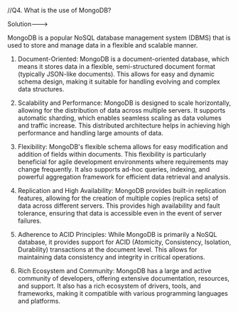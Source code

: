 //Q4. What is the use of MongoDB?

Solution--->

MongoDB is a popular NoSQL database management system (DBMS) that is used to store and manage data in a flexible and scalable manner.

1. Document-Oriented: MongoDB is a document-oriented database, which means it stores data in a flexible, semi-structured document format (typically JSON-like documents). This allows for easy and dynamic schema design, making it suitable for handling evolving and complex data structures.

2. Scalability and Performance: MongoDB is designed to scale horizontally, allowing for the distribution of data across multiple servers. It supports automatic sharding, which enables seamless scaling as data volumes and traffic increase. This distributed architecture helps in achieving high performance and handling large amounts of data.

3. Flexibility: MongoDB's flexible schema allows for easy modification and addition of fields within documents. This flexibility is particularly beneficial for agile development environments where requirements may change frequently. It also supports ad-hoc queries, indexing, and powerful aggregation framework for efficient data retrieval and analysis.

4. Replication and High Availability: MongoDB provides built-in replication features, allowing for the creation of multiple copies (replica sets) of data across different servers. This provides high availability and fault tolerance, ensuring that data is accessible even in the event of server failures.

5. Adherence to ACID Principles: While MongoDB is primarily a NoSQL database, it provides support for ACID (Atomicity, Consistency, Isolation, Durability) transactions at the document level. This allows for maintaining data consistency and integrity in critical operations.

6. Rich Ecosystem and Community: MongoDB has a large and active community of developers, offering extensive documentation, resources, and support. It also has a rich ecosystem of drivers, tools, and frameworks, making it compatible with various programming languages and platforms.
